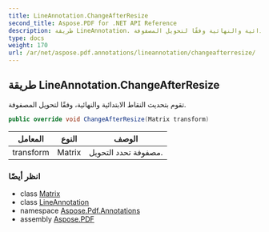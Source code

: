 ```yaml
---
title: LineAnnotation.ChangeAfterResize
second_title: Aspose.PDF for .NET API Reference
description: طريقة LineAnnotation. تقوم بتحديث النقاط الابتدائية والنهائية وفقًا لتحويل المصفوفة
type: docs
weight: 170
url: /ar/net/aspose.pdf.annotations/lineannotation/changeafterresize/
---
```

## طريقة LineAnnotation.ChangeAfterResize

تقوم بتحديث النقاط الابتدائية والنهائية، وفقًا لتحويل المصفوفة.

```csharp
public override void ChangeAfterResize(Matrix transform)
```

| المعامل | النوع | الوصف |
| --- | --- | --- |
| transform | Matrix | مصفوفة تحدد التحويل. |

### انظر أيضًا

* class [Matrix](../../../aspose.pdf/matrix/)
* class [LineAnnotation](../)
* namespace [Aspose.Pdf.Annotations](../../../aspose.pdf.annotations/)
* assembly [Aspose.PDF](../../../)